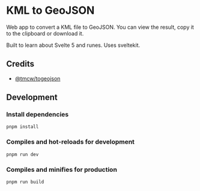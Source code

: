 # KML to GeoJSON

Web app to convert a KML file to GeoJSON. You can view the result, copy it to the clipboard or download it.

Built to learn about Svelte 5 and runes. Uses sveltekit.

## Credits

- [@tmcw/togeojson](https://www.npmjs.com/package/@tmcw/togeojson)

## Development

### Install dependencies

`pnpm install`

### Compiles and hot-reloads for development

`pnpm run dev`

### Compiles and minifies for production

`pnpm run build`
